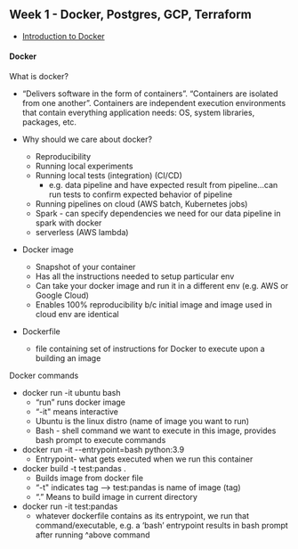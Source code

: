 ## Week 1 - Docker, Postgres, GCP, Terraform

* [Introduction to Docker](#de-zoomcamp---introduction-to-docker)

#### Docker

What is docker?
*  “Delivers software in the form of containers”. “Containers are isolated from one another”. Containers are independent execution environments that contain everything application needs: OS, system libraries, packages, etc.

* Why should we care about docker?
    * Reproducibility
    * Running local experiments
    * Running local tests (integration) (CI/CD)
        * e.g. data pipeline and have expected result from pipeline…can run tests to confirm expected behavior of pipeline
    * Running pipelines on cloud (AWS batch, Kubernetes jobs)
    * Spark - can specify dependencies we need for our data pipeline in spark with docker
    * serverless (AWS lambda)
    
* Docker image
    * Snapshot of your container 
    * Has all the instructions needed to setup particular env
    * Can take your docker image and run it in a different env (e.g. AWS or Google Cloud) 
    * Enables 100% reproducibility b/c initial image and image used in cloud env are identical
    
* Dockerfile
    * file containing set of instructions for Docker to execute upon a building an image
    
Docker commands
* docker run -it ubuntu bash 
    * “run” runs docker image 
    * “-it" means interactive
    * Ubuntu is the linux distro (name of image you want to run)
    * Bash - shell command we want to execute in this image, provides bash prompt to execute commands
* docker run -it --entrypoint=bash python:3.9
    * Entrypoint- what gets executed when we run this container
*  docker build -t test:pandas .
    * Builds image from docker file
    * “-t" indicates tag —> test:pandas is name of image (tag)
    * “.” Means to build image in current directory
*  docker run -it test:pandas
    * whatever dockerfile contains as its entrypoint, we run that command/executable, e.g. a ‘bash’ entrypoint results in bash prompt after running ^above command


<!-- * [Introduction to Postgres](#de-zoomcamp---introduction-to-postgres) -->

